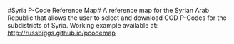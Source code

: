 #Syria P-Code Reference Map#
A reference map for the Syrian Arab Republic that allows the user to select and download COD P-Codes for the subdistricts of Syria. Working example available at:
http://russbiggs.github.io/pcodemap

